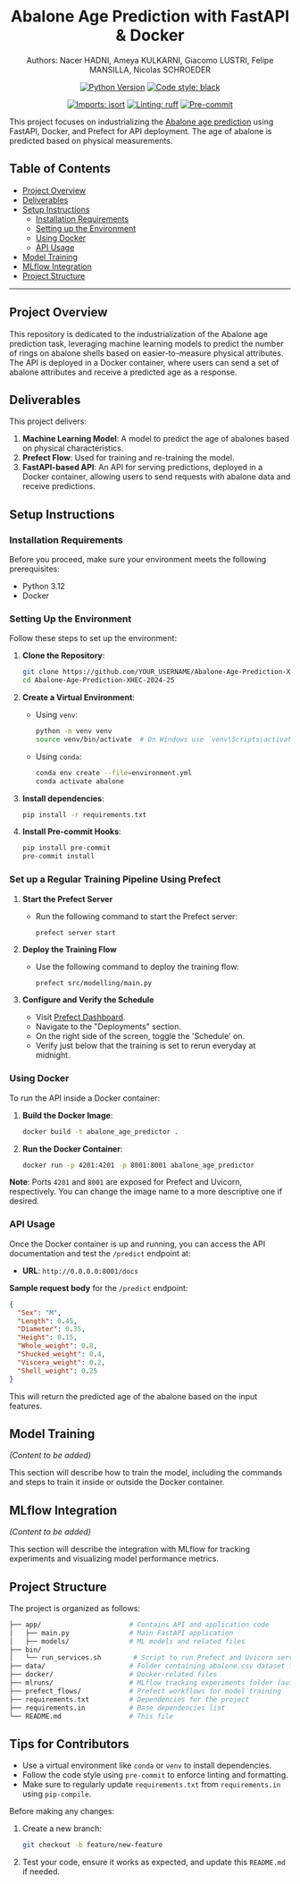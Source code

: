 

<div align="center">

# Abalone Age Prediction with FastAPI & Docker

Authors: Nacer HADNI, Ameya KULKARNI, Giacomo LUSTRI, Felipe MANSILLA, Nicolas SCHROEDER

[![Python Version](https://img.shields.io/badge/python-3.12-blue.svg)]()
[![Code style: black](https://img.shields.io/badge/code%20style-black-000000.svg)](https://github.com/psf/black)

[![Imports: isort](https://img.shields.io/badge/%20imports-isort-%231674b1?style=flat&labelColor=ef8336)](https://pycqa.github.io/isort/)
[![Linting: ruff](https://img.shields.io/endpoint?url=https://raw.githubusercontent.com/charliermarsh/ruff/main/assets/badge/v2.json)](https://github.com/astral-sh/ruff)
[![Pre-commit](https://img.shields.io/badge/pre--commit-enabled-informational?logo=pre-commit&logoColor=white)](https://github.com/artefactory/xhec-mlops-project-student/blob/main/.pre-commit-config.yaml)
</div>

This project focuses on industrializing the [Abalone age prediction](https://www.kaggle.com/datasets/rodolfomendes/abalone-dataset) using FastAPI, Docker, and Prefect for API deployment. The age of abalone is predicted based on physical measurements.

## Table of Contents

- [Project Overview](#project-overview)
- [Deliverables](#deliverables)
- [Setup Instructions](#setup-instructions)
  - [Installation Requirements](#installation-requirements)
  - [Setting up the Environment](#setting-up-the-environment)
  - [Using Docker](#using-docker)
  - [API Usage](#api-usage)
- [Model Training](#model-training)
- [MLflow Integration](#mlflow-integration)
- [Project Structure](#project-structure)

---

## Project Overview

This repository is dedicated to the industrialization of the Abalone age prediction task, leveraging machine learning models to predict the number of rings on abalone shells based on easier-to-measure physical attributes. The API is deployed in a Docker container, where users can send a set of abalone attributes and receive a predicted age as a response.

## Deliverables

This project delivers:

1. **Machine Learning Model**: A model to predict the age of abalones based on physical characteristics.
2. **Prefect Flow**: Used for training and re-training the model.
3. **FastAPI-based API**: An API for serving predictions, deployed in a Docker container, allowing users to send requests with abalone data and receive predictions.


## Setup Instructions

### Installation Requirements

Before you proceed, make sure your environment meets the following prerequisites:

- Python 3.12
- Docker

### Setting Up the Environment

Follow these steps to set up the environment:

1. **Clone the Repository**:
   ```bash
   git clone https://github.com/YOUR_USERNAME/Abalone-Age-Prediction-XHEC-2024-25.git
   cd Abalone-Age-Prediction-XHEC-2024-25
   ```

2. **Create a Virtual Environment**:
   - Using `venv`:
     ```bash
     python -m venv venv
     source venv/bin/activate  # On Windows use `venv\Scripts\activate`
     ```

   - Using `conda`:
     ```bash
     conda env create --file=environment.yml
     conda activate abalone
     ```

3. **Install dependencies**:
    ```bash
    pip install -r requirements.txt
    ```

4. **Install Pre-commit Hooks**:
    ```bash
    pip install pre-commit
    pre-commit install
    ```

### Set up a Regular Training Pipeline Using Prefect

1. **Start the Prefect Server**
   - Run the following command to start the Prefect server:
     ```bash
     prefect server start
     ```

2. **Deploy the Training Flow**
   - Use the following command to deploy the training flow:
     ```
     prefect src/modelling/main.py
     ```

3. **Configure and Verify the Schedule**
   - Visit [Prefect Dashboard](http://localhost:4000/).
   - Navigate to the "Deployments" section.
   - On the right side of the screen, toggle the 'Schedule' on.
   - Verify just below that the training is set to rerun everyday at midnight.



### Using Docker

To run the API inside a Docker container:

1. **Build the Docker Image**:
   ```bash
   docker build -t abalone_age_predictor .
   ```

2. **Run the Docker Container**:
   ```bash
   docker run -p 4201:4201 -p 8001:8001 abalone_age_predictor
   ```

**Note**: Ports `4201` and `8001` are exposed for Prefect and Uvicorn, respectively. You can change the image name to a more descriptive one if desired.

### API Usage

Once the Docker container is up and running, you can access the API documentation and test the `/predict` endpoint at:

- **URL**: `http://0.0.0.0:8001/docs`

**Sample request body** for the `/predict` endpoint:

```json
{
  "Sex": "M",
  "Length": 0.45,
  "Diameter": 0.35,
  "Height": 0.15,
  "Whole_weight": 0.8,
  "Shucked_weight": 0.4,
  "Viscera_weight": 0.2,
  "Shell_weight": 0.25
}
```

This will return the predicted age of the abalone based on the input features.

## Model Training

*(Content to be added)*

This section will describe how to train the model, including the commands and steps to train it inside or outside the Docker container.

## MLflow Integration

*(Content to be added)*

This section will describe the integration with MLflow for tracking experiments and visualizing model performance metrics.

## Project Structure

The project is organized as follows:

```bash
├── app/                      # Contains API and application code
│   ├── main.py               # Main FastAPI application
│   ├── models/               # ML models and related files
├── bin/
│   └── run_services.sh        # Script to run Prefect and Uvicorn services
├── data/                     # Folder containing abalone.csv dataset from Kaggle
├── docker/                   # Docker-related files
├── mlruns/                   # MLflow tracking experiments folder (auto-generated)
├── prefect_flows/            # Prefect workflows for model training
├── requirements.txt          # Dependencies for the project
├── requirements.in           # Base dependencies list
└── README.md                 # This file
```

## Tips for Contributors

- Use a virtual environment like `conda` or `venv` to install dependencies.
- Follow the code style using `pre-commit` to enforce linting and formatting.
- Make sure to regularly update `requirements.txt` from `requirements.in` using `pip-compile`.

Before making any changes:

1. Create a new branch:
   ```bash
   git checkout -b feature/new-feature
   ```

2. Test your code, ensure it works as expected, and update this `README.md` if needed.
